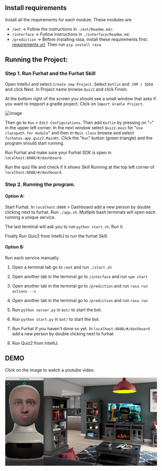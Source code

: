 ## Install requirements

Install all the requirements for each module. These modules are
* `/eot` -> Follow the instructions in `./eot/Readme.md/`.
* `/interface` -> Follow instructions in `./interface/Readme.md`.
* `/prediction` -> Before installing rasa, install these requirements first: [requirements url](https://github.com/HWUConvAgentsProject/CA2020_instructions/blob/master/rasa_tutorial/requirements.txt). Then run `pip install rasa`.


## Running the Project:

### Step 1. Run Furhat and the Furhat Skill

Open IntelliJ and select `Create new Project`. Select `Kotlin` and` JVM | IDEA` and click Next. In Project name browse `Quiz2` and click Finish. 

At the bottom right of the screen you should see a small window that asks if you want to impport a gradle project. Click on `Import Gradle Project`. 

![image](/interface/public/images/gradle.png)

Then go to `Run` > `Edit Configurations`. Then add `Kotlin` by pressing on "`+`" in the upper left corner. In the next window select `Quiz2.main` for "`Use classpath for module`" and then in `Main class` browse and select `furhatos.app.quiz2.MainKt`. Click the "`Run`" button (green triangle) and the program should start running.

Run Furhat and make sure your Furhat SDK is open in `localhost:8080/#/dashboard`.

Run the quiz file and check if it shows Skill Running at the top left corner of `localhost:8080/#/dashboard`.

### Step 2. Running the program.

#### Option A:

Start Furhat. In `localhost:8080` > Dashboard add a new person by double clicking next to furhat.
Run `./app.sh`. Multiple bash terminals will open each running a unique service.

The last terminal will ask you to run `python start.sh`. Run it.

Finally Run Quiz2 from IntelliJ to run the furhat Skill.

#### Option B:

Run each service manually.

1. Open a terminal tab go to `/eot` and run `./start.sh`

2. Open another tab in the terminal go to `/interface` and run `npm start`

3. Open another tab in the terminal go to `/prediction` and run `rasa run actions --v`

4. Open another tab in the terminal go to `/prediction` and run `rasa run`

5. Run `python server.py` in `bot/` to start the bot.

6. Run `python start.py` in `bot/` to start the bot.

7. Run Furhat if you haven't done so yet. In `localhost:8080/#/dashboard` add a new person by double clicking next to furhat.

8. Run Quiz2 from IntelliJ. 


## DEMO

Click on the image to watch a youtube video.

[![Project Demo](/interface/public/images/A-demo.png)](http://www.youtube.com/watch?v=v1hP3YWwvIs)